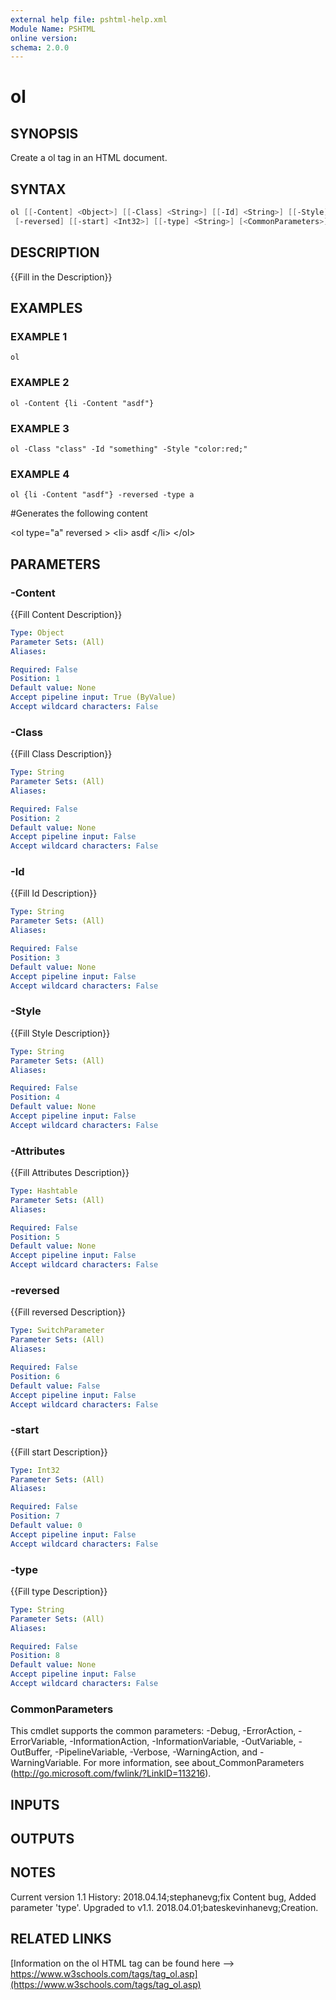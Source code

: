 ```yaml
---
external help file: pshtml-help.xml
Module Name: PSHTML
online version:
schema: 2.0.0
---
```


# ol

## SYNOPSIS
Create a ol tag in an HTML document.

## SYNTAX

``` powershell
ol [[-Content] <Object>] [[-Class] <String>] [[-Id] <String>] [[-Style] <String>] [[-Attributes] <Hashtable>]
 [-reversed] [[-start] <Int32>] [[-type] <String>] [<CommonParameters>]
```

## DESCRIPTION
{{Fill in the Description}}

## EXAMPLES

### EXAMPLE 1
```
ol
```

### EXAMPLE 2
```
ol -Content {li -Content "asdf"}
```

### EXAMPLE 3
```
ol -Class "class" -Id "something" -Style "color:red;"
```

### EXAMPLE 4
```
ol {li -Content "asdf"} -reversed -type a
```

#Generates the following content

\<ol type="a" reversed \>
    \<li\>
        asdf
    \</li\>
\</ol\>

## PARAMETERS

### -Content
{{Fill Content Description}}

```yaml
Type: Object
Parameter Sets: (All)
Aliases:

Required: False
Position: 1
Default value: None
Accept pipeline input: True (ByValue)
Accept wildcard characters: False
```

### -Class
{{Fill Class Description}}

```yaml
Type: String
Parameter Sets: (All)
Aliases:

Required: False
Position: 2
Default value: None
Accept pipeline input: False
Accept wildcard characters: False
```

### -Id
{{Fill Id Description}}

```yaml
Type: String
Parameter Sets: (All)
Aliases:

Required: False
Position: 3
Default value: None
Accept pipeline input: False
Accept wildcard characters: False
```

### -Style
{{Fill Style Description}}

```yaml
Type: String
Parameter Sets: (All)
Aliases:

Required: False
Position: 4
Default value: None
Accept pipeline input: False
Accept wildcard characters: False
```

### -Attributes
{{Fill Attributes Description}}

```yaml
Type: Hashtable
Parameter Sets: (All)
Aliases:

Required: False
Position: 5
Default value: None
Accept pipeline input: False
Accept wildcard characters: False
```

### -reversed
{{Fill reversed Description}}

```yaml
Type: SwitchParameter
Parameter Sets: (All)
Aliases:

Required: False
Position: 6
Default value: False
Accept pipeline input: False
Accept wildcard characters: False
```

### -start
{{Fill start Description}}

```yaml
Type: Int32
Parameter Sets: (All)
Aliases:

Required: False
Position: 7
Default value: 0
Accept pipeline input: False
Accept wildcard characters: False
```

### -type
{{Fill type Description}}

```yaml
Type: String
Parameter Sets: (All)
Aliases:

Required: False
Position: 8
Default value: None
Accept pipeline input: False
Accept wildcard characters: False
```

### CommonParameters
This cmdlet supports the common parameters: -Debug, -ErrorAction, -ErrorVariable, -InformationAction, -InformationVariable, -OutVariable, -OutBuffer, -PipelineVariable, -Verbose, -WarningAction, and -WarningVariable.
For more information, see about_CommonParameters (http://go.microsoft.com/fwlink/?LinkID=113216).

## INPUTS

## OUTPUTS

## NOTES
Current version 1.1
   History:
    2018.04.14;stephanevg;fix Content bug, Added parameter 'type'.
Upgraded to v1.1.
    2018.04.01;bateskevinhanevg;Creation.

## RELATED LINKS

[Information on the ol HTML tag can be found here --> https://www.w3schools.com/tags/tag_ol.asp](https://www.w3schools.com/tags/tag_ol.asp)